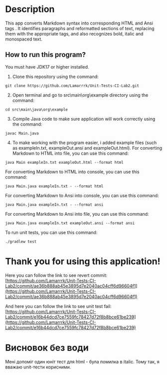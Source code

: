 # Description

This app converts Markdown syntax into corresponding HTML and Ansi tags . It identifies paragraphs and reformatted sections of text, replacing them with the appropriate tags, and also recognizes bold, italic and monospaced text.

## How to run this program?

You must have JDK17 or higher installed.

1. Clone this repository using the command:
```
git clone https://github.com/Lamarrrk/Unit-Tests-CI-Lab2.git
```

2. Open terminal and go to src\main\org\example directory using the command:
```
cd src\main\java\org\example
```

3. Compile Java code to make sure application will work correctly using the command:
```
javac Main.java
```

4. To make working with the program easier, i added example files (such as exampleIn.txt, exampleOut.ansi and exampleOut.html). For converting Markdown to HTML into file, you can use this command:

```
java Main exampleIn.txt exampleOut.html --format html
```

For converting Markdown to HTML into console, you can use this command:

```
java Main.java exampleIn.txt - --format html
```

For converting Markdown to Ansi into console, you can use this command:

```
java Main.java exampleIn.txt - --format ansi
```

For converting Markdown to Ansi into file, you can use this command:

```
java Main.java exampleIn.txt exampleOut.ansi --format ansi
```

To run unit tests, you can use this command:

```
./gradlew test
```

# Thank you for using this application!

Here you can follow the link to see revert commit: [https://github.com/Lamarrrk/Unit-Tests-CI-Lab2/commit/ae36b888ab45e3895d7e2040ac04cff6d96604f1](https://github.com/Lamarrrk/Unit-Tests-CI-Lab2/commit/ae36b888ab45e3895d7e2040ac04cff6d96604f1)

And here you can follow the link to see unit test fail: [https://github.com/Lamarrrk/Unit-Tests-CI-Lab2/commit/e16b44dcd7ce7559fc78427d72f8b8bce61be239](https://github.com/Lamarrrk/Unit-Tests-CI-Lab2/commit/e16b44dcd7ce7559fc78427d72f8b8bce61be239)


# Висновок без води

Мені допоміг один юніт тест для html - була помилка в italic. Тому так, я вважаю unit-тести корисними. 

